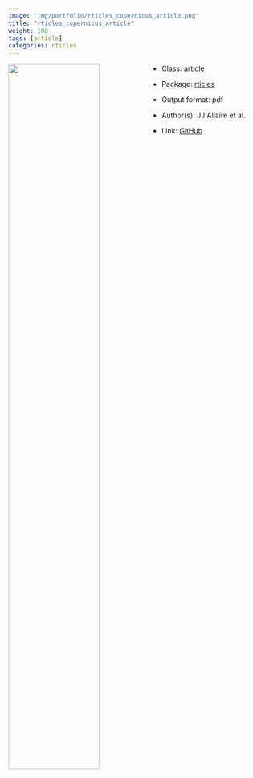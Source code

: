 ```yaml
---
image: "img/portfolio/rticles_copernicus_article.png"
title: "rticles_copernicus_article"
weight: 100
tags: [article]
categories: rticles
---
```




<!--more-->

<p><a href="../../img/portfolio/rticles_copernicus_article.png"><img class = "jf-image-shadow" src="../../img/portfolio/rticles_copernicus_article.png" width="60%"  align="left"></a></p>

- Class: [article](../../tags/article)
- Package: [rticles](rticles)
- Output format: pdf

- Author(s): JJ Allaire et al.
- Link: [GitHub](https://github.com/rstudio/rticles)


